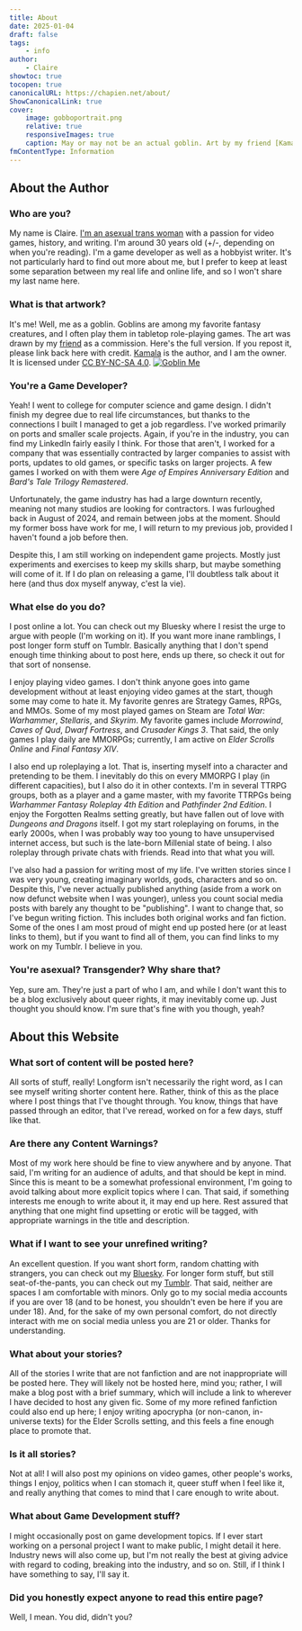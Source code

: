 ```yaml
---
title: About
date: 2025-01-04
draft: false
tags:
    - info
author:
    - Claire
showtoc: true
tocopen: true
canonicalURL: https://chapien.net/about/
ShowCanonicalLink: true
cover:
    image: gobboportrait.png
    relative: true
    responsiveImages: true
    caption: May or may not be an actual goblin. Art by my friend [Kamala](https://www.tumblr.com/transgwenderart).
fmContentType: Information
---
```

## About the Author
### Who are you?
My name is Claire. [I'm an asexual trans woman](https://en.pronouns.page/u/chapien#!) with a passion for video games, history, and writing. I'm around 30 years old (+/-, depending on when you're reading). I'm a game developer as well as a hobbyist writer. It's not particularly hard to find out more about me, but I prefer to keep at least some separation between my real life and online life, and so I won't share my last name here. 
### What is that artwork?
It's me! Well, me as a goblin. Goblins are among my favorite fantasy creatures, and I often play them in tabletop role-playing games. The art was drawn by my [friend](https://www.tumblr.com/transgwenderart) as a commission. Here's the full version. If you repost it, please link back here with credit. [Kamala](https://www.tumblr.com/transgwenderart) is the author, and I am the owner. It is licensed under [CC BY-NC-SA 4.0](https://creativecommons.org/licenses/by-nc-sa/4.0/#?).
[![Goblin Me](/gobbo.png#center "250px")](/gobbo.png)
### You're a Game Developer?
Yeah! I went to college for computer science and game design. I didn't finish my degree due to real life circumstances, but thanks to the connections I built I managed to get a job regardless. I've worked primarily on ports and smaller scale projects. Again, if you're in the industry, you can find my LinkedIn fairly easily I think. For those that aren't, I worked for a company that was essentially contracted by larger companies to assist with ports, updates to old games, or specific tasks on larger projects. A few games I worked on with them were *Age of Empires Anniversary Edition* and *Bard's Tale Trilogy Remastered*.

Unfortunately, the game industry has had a large downturn recently, meaning not many studios are looking for contractors. I was furloughed back in August of 2024, and remain between jobs at the moment. Should my former boss have work for me, I will return to my previous job, provided I haven't found a job before then.

Despite this, I am still working on independent game projects. Mostly just experiments and exercises to keep my skills sharp, but maybe something will come of it. If I do plan on releasing a game, I'll doubtless talk about it here (and thus dox myself anyway, c'est la vie).
### What else do you do?
I post online a lot. You can check out my Bluesky where I resist the urge to argue with people (I'm working on it). If you want more inane ramblings, I post longer form stuff on Tumblr. Basically anything that I don't spend enough time thinking about to post here, ends up there, so check it out for that sort of nonsense.

I enjoy playing video games. I don't think anyone goes into game development without at least enjoying video games at the start, though some may come to hate it. My favorite genres are Strategy Games, RPGs, and MMOs. Some of my most played games on Steam are *Total War: Warhammer*, *Stellaris*, and *Skyrim*. My favorite games include *Morrowind*, *Caves of Qud*, *Dwarf Fortress*, and *Crusader Kings 3*. That said, the only games I play daily are MMORPGs; currently, I am active on *Elder Scrolls Online* and *Final Fantasy XIV*.

I also end up roleplaying a lot. That is, inserting myself into a character and pretending to be them. I inevitably do this on every MMORPG I play (in different capacities), but I also do it in other contexts. I'm in several TTRPG groups, both as a player and a game master, with my favorite TTRPGs being *Warhammer Fantasy Roleplay 4th Edition* and *Pathfinder 2nd Edition*. I enjoy the Forgotten Realms setting greatly, but have fallen out of love with *Dungeons and Dragons* itself. I got my start roleplaying on forums, in the early 2000s, when I was probably way too young to have unsupervised internet access, but such is the late-born Millenial state of being.  I also roleplay through private chats with friends. Read into that what you will.

I've also had a passion for writing most of my life. I've written stories since I was very young, creating imaginary worlds, gods, characters and so on. Despite this, I've never actually published anything (aside from a work on now defunct website when I was younger), unless you count social media posts with barely any thought to be "publishing". I want to change that, so I've begun writing fiction. This includes both original works and fan fiction. Some of the ones I am most proud of might end up posted here (or at least links to them), but if you want to find all of them, you can find links to my work on my Tumblr. I believe in you.
### You're asexual? Transgender? Why share that?
Yep, sure am. They're just a part of who I am, and while I don't want this to be a blog exclusively about queer rights, it may inevitably come up. Just thought you should know. I'm sure that's fine with you though, yeah?
## About this Website
### What sort of content will be posted here?
All sorts of stuff, really! Longform isn't necessarily the right word, as I can see myself writing shorter content here. Rather, think of this as the place where I post things that I've thought through. You know, things that have passed through an editor, that I've reread, worked on for a few days, stuff like that.
### Are there any Content Warnings?
Most of my work here should be fine to view anywhere and by anyone. That said, I'm writing for an audience of adults, and that should be kept in mind. Since this is meant to be a somewhat professional environment, I'm going to avoid talking about more explicit topics where I can. That said, if something interests me enough to write about it, it may end up here. Rest assured that anything that one might find upsetting or erotic will be tagged, with appropriate warnings in the title and description.
### What if I want to see your unrefined writing?
An excellent question. If you want short form, random chatting with strangers, you can check out my [Bluesky](https://bsky.app/profile/claire.chapien.net). For longer form stuff, but still seat-of-the-pants, you can check out my [Tumblr](https://chappydev.tumblr.com/). That said, neither are spaces I am comfortable with minors. Only go to my social media accounts if you are over 18 (and to be honest, you shouldn't even be here if you are under 18). And, for the sake of my own personal comfort, do not directly interact with me on social media unless you are 21 or older. Thanks for understanding.
### What about your stories?
All of the stories I write that are not fanfiction and are not inappropriate will be posted here. They will likely not be hosted here, mind you; rather, I will make a blog post with a brief summary, which will include a link to wherever I have decided to host any given fic. Some of my more refined fanfiction could also end up here; I enjoy writing apocrypha (or non-canon, in-universe texts) for the Elder Scrolls setting, and this feels a fine enough place to promote that. 
### Is it all stories?
Not at all! I will also post my opinions on video games, other people's works, things I enjoy, politics when I can stomach it, queer stuff when I feel like it, and really anything that comes to mind that I care enough to write about. 
### What about Game Development stuff?
I might occasionally post on game development topics. If I ever start working on a personal project I want to make public, I might detail it here. Industry news will also come up, but I'm not really the best at giving advice with regard to coding, breaking into the industry, and so on. Still, if I think I have something to say, I'll say it.
### Did you honestly expect anyone to read this entire page?
Well, I mean. You did, didn't you?
